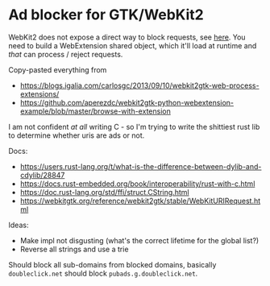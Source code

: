 # Ad blocker for GTK/WebKit2

WebKit2 does not expose a direct way to block requests, see
[here](https://lists.webkit.org/pipermail/webkit-gtk/2013-March/001395.html). 
You need to build a WebExtension shared object, which it'll load at runtime and *that* can process / reject requests.


Copy-pasted everything from

* https://blogs.igalia.com/carlosgc/2013/09/10/webkit2gtk-web-process-extensions/
* https://github.com/aperezdc/webkit2gtk-python-webextension-example/blob/master/browse-with-extension

I am not confident *at all* writing C - so I'm trying to write the shittiest rust lib to determine whether
uris are ads or not.

Docs:

* https://users.rust-lang.org/t/what-is-the-difference-between-dylib-and-cdylib/28847
* https://docs.rust-embedded.org/book/interoperability/rust-with-c.html
* https://doc.rust-lang.org/std/ffi/struct.CString.html
* https://webkitgtk.org/reference/webkit2gtk/stable/WebKitURIRequest.html



Ideas:

* Make impl not disgusting (what's the correct lifetime for the global list?)
* Reverse all strings and use a trie


Should block all sub-domains from blocked domains, basically `doubleclick.net` should block `pubads.g.doubleclick.net`.
